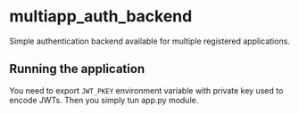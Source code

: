 # multiapp_auth_backend
Simple authentication backend available for multiple registered applications.

## Running the application

You need to export `JWT_PKEY` environment variable with private key used to encode JWTs. Then you simply tun app.py module.
